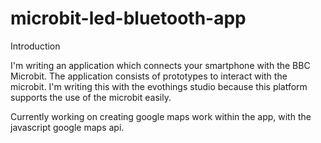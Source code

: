 # microbit-led-bluetooth-app

Introduction

I'm writing an application which connects your smartphone with the BBC Microbit. The application consists of prototypes to interact
with the microbit. I'm writing this with the evothings studio because this platform supports the use of the microbit easily. 

Currently working on creating google maps work within the app, with the javascript google maps api. 
